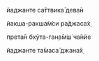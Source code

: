 йаджанте са̄ттвика̄ дева̄н

йакша-ракша̄м̇си ра̄джаса̄х̣

прета̄н бхӯта-ган̣а̄м̇ш́ ча̄нйе

йаджанте та̄маса̄ джана̄х̣